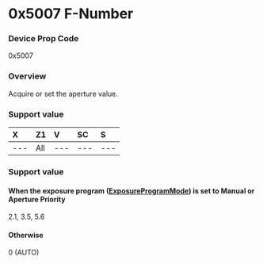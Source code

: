 # 0x5007 F-Number

### Device Prop Code

0x5007

### Overview

Acquire or set the aperture value.

### Support value

| X | Z1 | V | SC | S |
|:--|:--|:--|:--|:--|
| --- | All | --- | --- | --- |

### Support value

#### When the exposure program ([ExposureProgramMode](exposure_program_mode.md)) is set to Manual or Aperture Priority

2.1, 3.5, 5.6

#### Otherwise

0 (AUTO)
